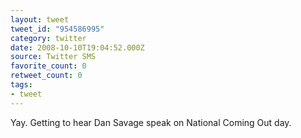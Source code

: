 ```yaml
---
layout: tweet
tweet_id: "954586995"
category: twitter
date: 2008-10-10T19:04:52.000Z
source: Twitter SMS
favorite_count: 0
retweet_count: 0
tags:
- tweet
---
```


Yay. Getting to hear Dan Savage speak on National Coming Out day.
